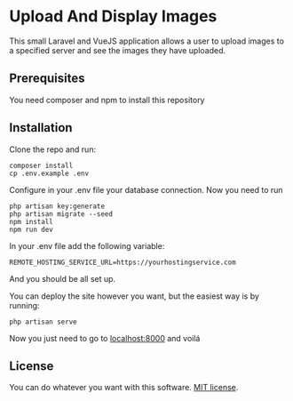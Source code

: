 # Upload And Display Images

This small Laravel and VueJS application allows a user to upload images to a specified server and see the images they have uploaded.

## Prerequisites

You need composer and npm to install this repository

## Installation

Clone the repo and run:

```
composer install
cp .env.example .env
```

Configure in your .env file your database connection.
Now you need to run

```
php artisan key:generate
php artisan migrate --seed
npm install
npm run dev
```

In your .env file add the following variable:
```
REMOTE_HOSTING_SERVICE_URL=https://yourhostingservice.com
```

And you should be all set up.

You can deploy the site however you want, but the easiest way is by running:

```
php artisan serve
```

Now you just need to go to [localhost:8000](http://localhost:8000/) and voilá

## License

You can do whatever you want with this software. [MIT license](http://opensource.org/licenses/MIT).
